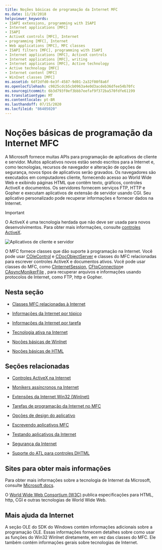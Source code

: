 ```yaml
---
title: Noções básicas de programação da Internet MFC
ms.date: 11/19/2018
helpviewer_keywords:
- ISAPI extensions, programming with ISAPI
- Internet applications [MFC]
- ISAPI
- ActiveX controls [MFC], Internet
- programming [MFC], Internet
- Web applications [MFC], MFC classes
- ISAPI filters [MFC], programming with ISAPI
- Internet applications [MFC], ActiveX controls
- Internet applications [MFC], writing
- Internet applications [MFC], Active technology
- Active technology [MFC]
- Internet content [MFC]
- WinInet classes [MFC]
ms.assetid: 6df2dfd0-6e3f-4587-9d01-2a32f00f8a6f
ms.openlocfilehash: c9825cdcb5cb0963a4e0d3acdeb36dfee54b70fc
ms.sourcegitcommit: 6b3d793f0ef3bbb7eefaf9f372ba570fdfe61199
ms.translationtype: MT
ms.contentlocale: pt-BR
ms.lasthandoff: 07/15/2020
ms.locfileid: "86405020"
---
```

# <a name="mfc-internet-programming-basics"></a>Noções básicas de programação da Internet MFC

A Microsoft fornece muitas APIs para programação de aplicativos de cliente e servidor. Muitos aplicativos novos estão sendo escritos para a Internet e, como tecnologias, recursos de navegador e alteração de opções de segurança, novos tipos de aplicativos serão gravados. Os navegadores são executados em computadores cliente, fornecendo acesso ao World Wide Web e exibindo páginas HTML que contêm texto, gráficos, controles ActiveX e documentos. Os servidores fornecem serviços FTP, HTTP e Gopher e executam aplicativos de extensão de servidor usando CGI. Seu aplicativo personalizado pode recuperar informações e fornecer dados na Internet.

>[!IMPORTANT]
> O ActiveX é uma tecnologia herdada que não deve ser usada para novos desenvolvimentos. Para obter mais informações, consulte [controles ActiveX](activex-controls.md).

![Aplicativos de cliente e servidor](../mfc/media/vc38bq1.gif "Aplicativos de cliente e servidor")

O MFC fornece classes que dão suporte à programação na Internet. Você pode usar [COleControl](reference/colecontrol-class.md) e [CDocObjectServer](reference/cdocobjectserver-class.md) e classes do MFC relacionadas para escrever controles ActiveX e documentos ativos. Você pode usar classes do MFC, como [CInternetSession](reference/cinternetsession-class.md), [CFtpConnection](reference/cftpconnection-class.md)e [CAsyncMonikerFile](reference/casyncmonikerfile-class.md) , para recuperar arquivos e informações usando protocolos de Internet, como FTP, http e Gopher.

## <a name="in-this-section"></a>Nesta seção

- [Classes MFC relacionadas à Internet](internet-related-mfc-classes.md)

- [Informações da Internet por tópico](internet-information-by-topic.md)

- [Informações da Internet por tarefa](internet-information-by-task.md)

- [Tecnologia ativa na Internet](active-technology-on-the-internet.md)

- [Noções básicas de WinInet](wininet-basics.md)

- [Noções básicas de HTML](html-basics.md)

## <a name="related-sections"></a>Seções relacionadas

- [Controles ActiveX na Internet](activex-controls-on-the-internet.md)

- [Monikers assíncronos na Internet](asynchronous-monikers-on-the-internet.md)

- [Extensões da Internet Win32 (WinInet)](win32-internet-extensions-wininet.md)

- [Tarefas de programação da Internet no MFC](mfc-internet-programming-tasks.md)

- [Opções de design do aplicativo](application-design-choices.md)

- [Escrevendo aplicativos MFC](writing-mfc-applications.md)

- [Testando aplicativos da Internet](testing-internet-applications.md)

- [Segurança da Internet](internet-security-cpp.md)

- [Suporte do ATL para controles DHTML](../atl/atl-support-for-dhtml-controls.md)

## <a name="websites-for-more-information"></a><a name="_core_web_sites_for_more_information"></a>Sites para obter mais informações

Para obter mais informações sobre a tecnologia de Internet da Microsoft, consulte [Microsoft docs](https://docs.microsoft.com/).

O [World Wide Web Consortium (W3C)](https://go.microsoft.com/fwlink/p/?linkid=37125) publica especificações para HTML, http, CGI e outras tecnologias de World Wide Web.

## <a name="more-internet-help"></a><a name="_core_more_internet_help"></a>Mais ajuda da Internet

A seção OLE do SDK do Windows contém informações adicionais sobre a programação OLE. Essas informações fornecem detalhes sobre como usar as funções do Win32 WinInet diretamente, em vez das classes do MFC. Ele também contém informações gerais sobre tecnologias de Internet.
